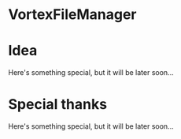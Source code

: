 # VortexFileManager

# Idea
Here's something special, but it will be later soon...

# Special thanks
Here's something special, but it will be later soon...
